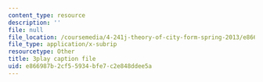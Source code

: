 ```yaml
---
content_type: resource
description: ''
file: null
file_location: /coursemedia/4-241j-theory-of-city-form-spring-2013/e866987b2cf55934bfe7c2e848ddee5a_4DX9GM_kZmc.vtt
file_type: application/x-subrip
resourcetype: Other
title: 3play caption file
uid: e866987b-2cf5-5934-bfe7-c2e848ddee5a
---
```

